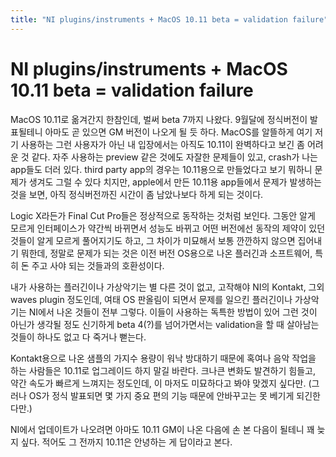 ```yaml
---
title: "NI plugins/instruments + MacOS 10.11 beta = validation failure"
---
```

# NI plugins/instruments + MacOS 10.11 beta = validation failure


MacOS 10.11로 옮겨간지 한참인데, 벌써 beta 7까지 나왔다. 9월달에 정식버전이 발표될테니 아마도 곧 있으면 GM 버전이 나오게 될 듯 하다. MacOS를 알뜰하게 여기 저기 사용하는 그런 사용자가 아닌 내 입장에서는 아직도 10.11이 완벽하다고 보긴 좀 어려운 것 같다. 자주 사용하는 preview 같은 것에도 자잘한 문제들이 있고, crash가 나는 app들도 더러 있다. third party app의 경우는 10.11용으로 만들었다고 보기 뭐하니 문제가 생겨도 그럴 수 있다 치지만, apple에서 만든 10.11용 app들에서 문제가 발생하는 것을 보면, 아직 정식버전까진 시간이 좀 남았나보다 하게 되는 것이다. 




Logic X라든가 Final Cut Pro들은 정상적으로 동작하는 것처럼 보인다. 그동안 알게 모르게 인터페이스가 약간씩 바뀌면서 성능도 바뀌고 어떤 버전에선 동작의 제약이 있던 것들이 알게 모르게 풀어지기도 하고, 그 차이가 미묘해서 보통 깐깐하지 않으면 집어내기 뭐한데, 정말로 문제가 되는 것은 이전 버전 OS용으로 나온 플러긴과 소프트웨어, 특히 돈 주고 사야 되는 것들과의 호환성이다. 




내가 사용하는 플러긴이나 가상악기는 별 다른 것이 없고, 고작해야 NI의 Kontakt, 그외 waves plugin 정도인데, 여태 OS 판올림이 되면서 문제를 일으킨 플러긴이나 가상악기는 NI에서 나온 것들이 전부 그렇다. 이들이 사용하는 독특한 방법이 있어 그런 것이 아닌가 생각될 정도 신기하게 beta 4(?)를 넘어가면서는 validation을 할 때 살아남는 것들이 하나도 없고 다 죽거나 뻗는다. 




Kontakt용으로 나온 샘플의 가지수 용량이 워낙 방대하기 때문에 혹여나 음악 작업을 하는 사람들은 10.11로 업그레이드 하지 말길 바란다. 크나큰 변화도 발견하기 힘들고, 약간 속도가 빠르게 느껴지는 정도인데, 이 마저도 미묘하다고 봐야 맞겠지 싶다만. (그러나 OS가 정식 발표되면 몇 가지 중요 편의 기능 때문에 안바꾸고는 못 베기게 되긴한다만.)




NI에서 업데이트가 나오려면 아마도 10.11 GM이 나온 다음에 손 본 다음이 될테니 꽤 늦지 싶다. 적어도 그 전까지 10.11은 안녕하는 게 답이라고 본다.


